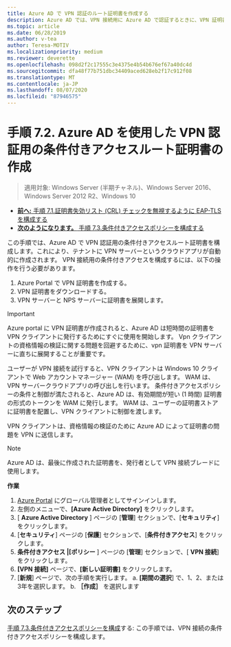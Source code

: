 ```yaml
---
title: Azure AD で VPN 認証のルート証明書を作成する
description: Azure AD では、VPN 接続用に Azure AD で認証するときに、VPN 証明書を使用して Windows 10 クライアントに対して発行された証明書に署名します。 プライマリとしてマークされている証明書は Azure AD が使用する発行者です。
ms.topic: article
ms.date: 06/28/2019
ms.author: v-tea
author: Teresa-MOTIV
ms.localizationpriority: medium
ms.reviewer: deverette
ms.openlocfilehash: 098d2f2c17555c3e4375e4b54b676ef67a40dc4d
ms.sourcegitcommit: dfa48f77b751dbc34409aced628eb2f17c912f08
ms.translationtype: MT
ms.contentlocale: ja-JP
ms.lasthandoff: 08/07/2020
ms.locfileid: "87946575"
---
```

# <a name="step-72-create-conditional-access-root-certificates-for-vpn-authentication-with-azure-ad"></a>手順 7.2.  Azure AD を使用した VPN 認証用の条件付きアクセスルート証明書の作成

>適用対象: Windows Server (半期チャネル)、Windows Server 2016、Windows Server 2012 R2、Windows 10

- [**前へ:** 手順 7.1.証明書失効リスト (CRL) チェックを無視するように EAP-TLS を構成する](vpn-config-eap-tls-to-ignore-crl-checking.md)
- [**次のようになります。** 手順 7.3.条件付きアクセスポリシーを構成する](vpn-config-conditional-access-policy.md)

この手順では、Azure AD で VPN 認証用の条件付きアクセスルート証明書を構成します。これにより、テナントに VPN サーバーというクラウドアプリが自動的に作成されます。 VPN 接続用の条件付きアクセスを構成するには、以下の操作を行う必要があります。

1. Azure Portal で VPN 証明書を作成する。
2. VPN 証明書をダウンロードする。
3. VPN サーバーと NPS サーバーに証明書を展開します。

> [!IMPORTANT]
> Azure portal に VPN 証明書が作成されると、Azure AD は短時間の証明書を VPN クライアントに発行するためにすぐに使用を開始します。 Vpn クライアントの資格情報の検証に関する問題を回避するために、vpn 証明書を VPN サーバーに直ちに展開することが重要です。

ユーザーが VPN 接続を試行すると、VPN クライアントは Windows 10 クライアントで Web アカウントマネージャー (WAM) を呼び出します。 WAM は、VPN サーバークラウドアプリの呼び出しを行います。 条件付きアクセスポリシーの条件と制御が満たされると、Azure AD は、有効期間が短い (1 時間) 証明書の形式のトークンを WAM に発行します。 WAM は、ユーザーの証明書ストアに証明書を配置し、VPN クライアントに制御を渡します。 

VPN クライアントは、資格情報の検証のために Azure AD によって証明書の問題を VPN に送信します。 

> [!NOTE]
> Azure AD は、最後に作成された証明書を、発行者として VPN 接続ブレードに使用します。

**作業**

1. [Azure Portal](https://portal.azure.com) にグローバル管理者としてサインインします。
2. 左側のメニューで、**[Azure Active Directory]** をクリックします。
3. [ **Azure Active Directory** ] ページの [**管理**] セクションで、[**セキュリティ**] をクリックします。
4. [**セキュリティ**] ページの [**保護**] セクションで、[**条件付きアクセス**] をクリックします。
5. **条件付きアクセス |[ポリシー** ] ページの [**管理**] セクションで、[ **VPN 接続**] をクリックします。
5. **[VPN 接続]** ページで、**[新しい証明書]** をクリックします。
6. [**新規**] ページで、次の手順を実行します。 a. **[期間の選択**] で、1、2、または3年を選択します。
   b. **［作成］** を選択します

## <a name="next-steps"></a>次のステップ

[手順 7.3.条件付きアクセスポリシーを構成](vpn-config-conditional-access-policy.md)する: この手順では、VPN 接続の条件付きアクセスポリシーを構成します。
